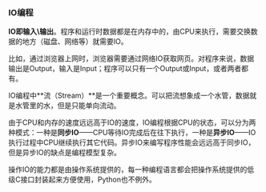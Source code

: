 ### IO编程

**IO即输入\输出**。程序和运行时数据都是在内存中的，由CPU来执行，需要交换数据的地方（磁盘、网络等）就需要IO。

比如，通过浏览器上网时，浏览器需要通过网络IO获取网页。对程序来说，数据输出是Output，输入是Input；程序可以只有一个Output或Input，或者两者都有。

IO编程中**流（Stream）**是一个重要概念。可以把流想象成一个水管，数据就是水管里的水，但是只能单向流动。

由于CPU和内存的速度远远高于IO的速度，IO编程根据CPU的状态，可以分为两种模式：一种是**同步IO**——CPU等待IO完成后在往下执行，一种是**异步IO**——IO执行过程中CPU继续执行其它代码。异步IO来编写程序性能会远远高于同步IO，但是异步IO的缺点是编程模型复杂。

操作IO的能力都是由操作系统提供的，每一种编程语言都会把操作系统提供的低级C接口封装起来方便使用，Python也不例外。

